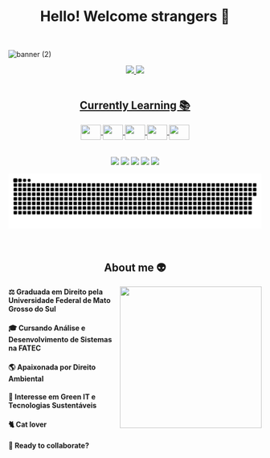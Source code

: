 <h1 align="center"> Hello! Welcome strangers 🖖</h1> 
<br>


![banner (2)](https://user-images.githubusercontent.com/93989671/142350652-9de9605c-c3be-4da7-8839-87ba75e12085.png) 
<!-- Fonte imagem banner: https://c4.wallpaperflare.com/wallpaper/822/341/74/touch-the-universe-hd-wallpaper-wallpaper-preview.jpg -->


<div align="center">
  <a href="https://github.com/heylaura">
  <img height="150em" src="https://github-readme-stats.vercel.app/api?username=heylaura&show_icons=true&theme=radical&include_all_commits=true&count_private=true"/> 
  <img height="150em" src="https://github-readme-stats.vercel.app/api/top-langs/?username=heylaura&show_icons=true&layout=compact&langs_count=7&theme=radical"/>
    
</div>
  
  
  <div align="center" style="display: inline_block"><br>
    <h2 align="center"> Currently Learning 📚</h2>
  <img align ="center" height="30" width="40" src="https://cdn.jsdelivr.net/gh/devicons/devicon/icons/html5/html5-original.svg" />
  <img align ="center" height="30" width="40" src="https://cdn.jsdelivr.net/gh/devicons/devicon/icons/css3/css3-original.svg" />
  <img align ="center" height="30" width="40" src="https://cdn.jsdelivr.net/gh/devicons/devicon/icons/javascript/javascript-plain.svg" />
  <img align ="center" height="30" width="40" src="https://cdn.jsdelivr.net/gh/devicons/devicon/icons/c/c-original.svg"/>
  <img align ="center" height="30" width="40" src="https://cdn.jsdelivr.net/gh/devicons/devicon/icons/python/python-original.svg" />
</div>
  
  <br>
 
  
  <div align="center" style="display: inline_block"><br>
  <a href= "mailto:silva_lauracaroline@hotmail.com"><img src="https://img.shields.io/badge/Microsoft_Outlook-0078D4?style=for-the-badge&logo=microsoft-outlook&logoColor=white" target="_blank"></a>
  <a href= "mailto:silva.lauracarolineadv@gmail.com"><img src="https://img.shields.io/badge/Gmail-D14836?style=for-the-badge&logo=gmail&logoColor=white" target="_blank"></a>
  <a href="https://www.linkedin.com/in/laura-caroline-silva-b240811a4/" target="_blank"><img src="https://img.shields.io/badge/-LinkedIn-%230077B5?style=for-the-badge&logo=linkedin&logoColor=white" target="_blank"></a>
 <a href="https://www.instagram.com/laura_caroline.s/" target="_blank"><img src="https://img.shields.io/badge/Instagram-E4405F?style=for-the-badge&logo=instagram&logoColor=white" target="_blank"></a>
    <a href="https://discord.com/channels/@me" target="_blank"><img src="https://img.shields.io/badge/Discord-7289DA?style=for-the-badge&logo=discord&logoColor=white" target="_blank"></a>
    
  
  ![Snake animation](https://github.com/heylaura/heylaura/blob/output/github-contribution-grid-snake.svg)
 
</div>
  
  
 <div align="left" style="display: inline_block"><br>
   <h2 align="center"> About me 👽</h2>
   <body>
     <img align="right" height="282em" width="282" src="https://images.squarespace-cdn.com/content/v1/5cb1c060f8135a75cf1cedb6/1581842978087-C613KZXN2RIKR6RH3H4J/ezgif.com-gif-       maker+%2822%29.gif">
     <h4> ⚖ Graduada em Direito pela Universidade Federal de Mato Grosso do Sul </h4>
     <h4> 🎓 Cursando Análise e Desenvolvimento de Sistemas na FATEC </h4>
     <h4> 🌎 Apaixonada por Direito Ambiental </h4>
     <h4> 🌱 Interesse em Green IT e Tecnologias Sustentáveis </h4>
     <h4> 🐈 Cat lover </h4>
     <h4> 🚀 Ready to collaborate? </h4>
   </body>
 </div>
